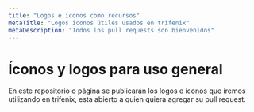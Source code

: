 ```yaml
---
title: "Logos e íconos como recursos"
metaTitle: "Logos iconos útiles usados en trifenix"
metaDescription: "Todos los pull requests son bienvenidos"
---
```

# Íconos y logos para uso general

En este repositorio o página se publicarán los logos e iconos que iremos utilizando en trifenix, esta abierto a quien quiera agregar su pull request.



